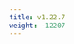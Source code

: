 ```yaml
---
title: v1.22.7
weight: -12207
---
```


<!--add blocks of content here to add more sections to the community page -->